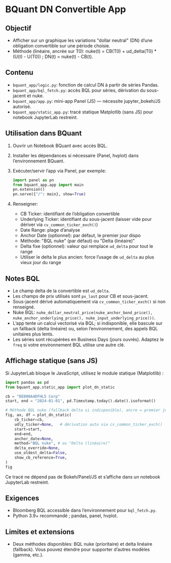 BQuant DN Convertible App
=========================

Objectif
--------
- Afficher sur un graphique les variations "dollar neutral" (DN) d’une obligation convertible sur une période choisie.
- Méthode (linéaire, ancrée sur T0): nuke(t) = CB(T0) + ud_delta(T0) * (U(t) - U(T0)) ; DN(t) = nuke(t) - CB(t).

Contenu
-------
- `bquant_app/logic.py`: fonction de calcul DN à partir de séries Pandas.
- `bquant_app/bql_fetch.py`: accès BQL pour séries, dérivation du sous-jacent et nuke.
- `bquant_app/app.py`: mini-app Panel (JS) — nécessite jupyter_bokeh/JS autorisé.
- `bquant_app/static_app.py`: tracé statique Matplotlib (sans JS) pour notebook JupyterLab restreint.

Utilisation dans BQuant
-----------------------
1. Ouvrir un Notebook BQuant avec accès BQL.
2. Installer les dépendances si nécessaire (Panel, hvplot) dans l’environnement BQuant.
3. Exécuter/servir l’app via Panel, par exemple:

   ```python
   import panel as pn
   from bquant_app.app import main
   pn.extension()
   pn.serve({"/": main}, show=True)
   ```

4. Renseigner:
   - CB Ticker: identifiant de l’obligation convertible
   - Underlying Ticker: identifiant du sous-jacent (laisser vide pour dériver via `cv_common_ticker_exch()`)
   - Date Range: plage d’analyse
   - Anchor Date (optionnel): par défaut, le premier jour dispo
   - Méthode: "BQL nuke" (par défaut) ou "Delta (linéaire)"
   - Delta fixe (optionnel): valeur qui remplace `ud_delta` pour tout le range
   - Utiliser le delta le plus ancien: force l’usage de `ud_delta` au plus vieux jour du range

Notes BQL
---------
- Le champ delta de la convertible est `ud_delta`.
- Les champs de prix utilisés sont `px_last` pour CB et sous-jacent.
- Sous-jacent dérivé automatiquement via `cv_common_ticker_exch()` si non renseigné.
- Nuke BQL: `nuke_dollar_neutral_price(nuke_anchor_bond_price(), nuke_anchor_underlying_price(), nuke_input_underlying_price())`.
- L’app tente un calcul vectorisé via BQL; si indisponible, elle bascule sur un fallback (delta linéaire) ou, selon l’environnement, des appels BQL unitaires plus lents.
- Les séries sont récupérées en Business Days (jours ouvrés). Adaptez le `freq` si votre environnement BQL utilise une autre clé.

Affichage statique (sans JS)
----------------------------
Si JupyterLab bloque le JavaScript, utilisez le module statique (Matplotlib) :

```python
import pandas as pd
from bquant_app.static_app import plot_dn_static

cb = "DE000A4DFHL5 Corp"
start, end = "2024-01-01", pd.Timestamp.today().date().isoformat()

# Méthode BQL nuke (fallback delta si indisponible), ancre = premier jour commun
fig, ax, df = plot_dn_static(
    cb_ticker=cb,
    udly_ticker=None,   # dérivation auto via cv_common_ticker_exch()
    start=start,
    end=end,
    anchor_date=None,
    method="BQL nuke", # ou "Delta (linéaire)"
    delta_override=None,
    use_oldest_delta=False,
    show_cb_reference=True,
)
fig
```

Ce tracé ne dépend pas de Bokeh/Panel/JS et s’affiche dans un notebook JupyterLab restreint.

Exigences
---------
- Bloomberg BQL accessible dans l’environnement pour `bql_fetch.py`.
- Python 3.9+ recommandé ; pandas, panel, hvplot.

Limites et extensions
---------------------
- Deux méthodes disponibles: BQL nuke (prioritaire) et delta linéaire (fallback). Vous pouvez étendre pour supporter d’autres modèles (gamma, etc.).
